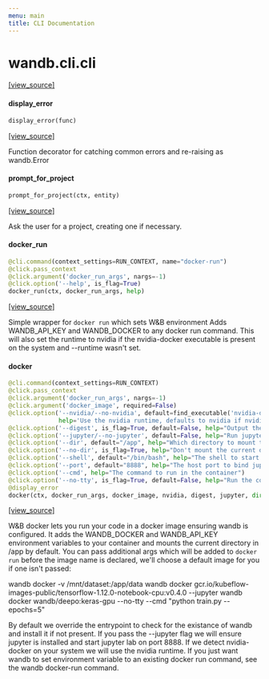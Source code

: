 ```yaml
---
menu: main
title: CLI Documentation
---
```


<a name="wandb.cli.cli"></a>
# wandb.cli.cli

[[view_source]](https://github.com/wandb/client-ng/blob/7957f8437131d34b931d3a676b2ffdc40f9208e9/wandb/cli/cli.py#L4)

<a name="wandb.cli.cli.display_error"></a>
#### display\_error

```python
display_error(func)
```

[[view_source]](https://github.com/wandb/client-ng/blob/7957f8437131d34b931d3a676b2ffdc40f9208e9/wandb/cli/cli.py#L56)

Function decorator for catching common errors and re-raising as wandb.Error

<a name="wandb.cli.cli.prompt_for_project"></a>
#### prompt\_for\_project

```python
prompt_for_project(ctx, entity)
```

[[view_source]](https://github.com/wandb/client-ng/blob/7957f8437131d34b931d3a676b2ffdc40f9208e9/wandb/cli/cli.py#L81)

Ask the user for a project, creating one if necessary.

<a name="wandb.cli.cli.docker_run"></a>
#### docker\_run

```python
@cli.command(context_settings=RUN_CONTEXT, name="docker-run")
@click.pass_context
@click.argument('docker_run_args', nargs=-1)
@click.option('--help', is_flag=True)
docker_run(ctx, docker_run_args, help)
```

[[view_source]](https://github.com/wandb/client-ng/blob/7957f8437131d34b931d3a676b2ffdc40f9208e9/wandb/cli/cli.py#L492)

Simple wrapper for `docker run` which sets W&B environment
Adds WANDB_API_KEY and WANDB_DOCKER to any docker run command.
This will also set the runtime to nvidia if the nvidia-docker executable is present on the system
and --runtime wasn't set.

<a name="wandb.cli.cli.docker"></a>
#### docker

```python
@cli.command(context_settings=RUN_CONTEXT)
@click.pass_context
@click.argument('docker_run_args', nargs=-1)
@click.argument('docker_image', required=False)
@click.option('--nvidia/--no-nvidia', default=find_executable('nvidia-docker') is not None,
              help='Use the nvidia runtime, defaults to nvidia if nvidia-docker is present')
@click.option('--digest', is_flag=True, default=False, help="Output the image digest and exit")
@click.option('--jupyter/--no-jupyter', default=False, help="Run jupyter lab in the container")
@click.option('--dir', default="/app", help="Which directory to mount the code in the container")
@click.option('--no-dir', is_flag=True, help="Don't mount the current directory")
@click.option('--shell', default="/bin/bash", help="The shell to start the container with")
@click.option('--port', default="8888", help="The host port to bind jupyter on")
@click.option('--cmd', help="The command to run in the container")
@click.option('--no-tty', is_flag=True, default=False, help="Run the command without a tty")
@display_error
docker(ctx, docker_run_args, docker_image, nvidia, digest, jupyter, dir, no_dir, shell, port, cmd, no_tty)
```

[[view_source]](https://github.com/wandb/client-ng/blob/7957f8437131d34b931d3a676b2ffdc40f9208e9/wandb/cli/cli.py#L541)

W&B docker lets you run your code in a docker image ensuring wandb is configured. It adds the WANDB_DOCKER and WANDB_API_KEY
environment variables to your container and mounts the current directory in /app by default.  You can pass additional
args which will be added to `docker run` before the image name is declared, we'll choose a default image for you if
one isn't passed:

wandb docker -v /mnt/dataset:/app/data
wandb docker gcr.io/kubeflow-images-public/tensorflow-1.12.0-notebook-cpu:v0.4.0 --jupyter
wandb docker wandb/deepo:keras-gpu --no-tty --cmd "python train.py --epochs=5"

By default we override the entrypoint to check for the existance of wandb and install it if not present.  If you pass the --jupyter
flag we will ensure jupyter is installed and start jupyter lab on port 8888.  If we detect nvidia-docker on your system we will use
the nvidia runtime.  If you just want wandb to set environment variable to an existing docker run command, see the wandb docker-run
command.

